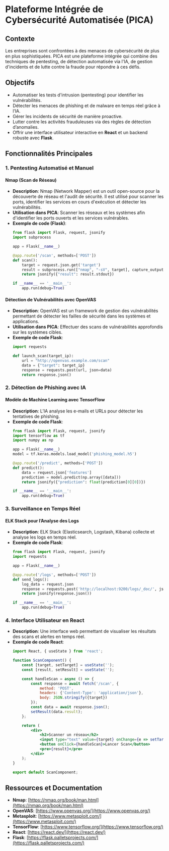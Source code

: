 # Plateforme Intégrée de Cybersécurité Automatisée (PICA)

## Contexte
Les entreprises sont confrontées à des menaces de cybersécurité de plus en plus sophistiquées. PICA est une plateforme intégrée qui combine des techniques de pentesting, de détection automatisée via l'IA, de gestion d'incidents et de lutte contre la fraude pour répondre à ces défis.

## Objectifs
- Automatiser les tests d'intrusion (pentesting) pour identifier les vulnérabilités.
- Détecter les menaces de phishing et de malware en temps réel grâce à l’IA.
- Gérer les incidents de sécurité de manière proactive.
- Lutter contre les activités frauduleuses via des règles de détection d’anomalies.
- Offrir une interface utilisateur interactive en **React** et un backend robuste avec **Flask**.

## Fonctionnalités Principales

### 1. Pentesting Automatisé et Manuel

#### **Nmap (Scan de Réseau)**
- **Description**: Nmap (Network Mapper) est un outil open-source pour la découverte de réseau et l'audit de sécurité. Il est utilisé pour scanner les ports, identifier les services en cours d'exécution et détecter les vulnérabilités.
- **Utilisation dans PICA**: Scanner les réseaux et les systèmes afin d'identifier les ports ouverts et les services vulnérables.
- **Exemple de code (Flask)**:
  ```python
  from flask import Flask, request, jsonify
  import subprocess

  app = Flask(__name__)

  @app.route('/scan', methods=['POST'])
  def scan():
      target = request.json.get('target')
      result = subprocess.run(["nmap", "-sV", target], capture_output=True, text=True)
      return jsonify({"result": result.stdout})

  if __name__ == '__main__':
      app.run(debug=True)
  ```

#### **Détection de Vulnérabilités avec OpenVAS**
- **Description**: OpenVAS est un framework de gestion des vulnérabilités permettant de détecter les failles de sécurité dans les systèmes et applications.
- **Utilisation dans PICA**: Effectuer des scans de vulnérabilités approfondis sur les systèmes cibles.
- **Exemple de code Flask**:
  ```python
  import requests

  def launch_scan(target_ip):
      url = "http://openvas.example.com/scan"
      data = {"target": target_ip}
      response = requests.post(url, json=data)
      return response.json()
  ```

### 2. Détection de Phishing avec IA

#### **Modèle de Machine Learning avec TensorFlow**
- **Description**: L’IA analyse les e-mails et URLs pour détecter les tentatives de phishing.
- **Exemple de code Flask**:
  ```python
  from flask import Flask, request, jsonify
  import tensorflow as tf
  import numpy as np

  app = Flask(__name__)
  model = tf.keras.models.load_model('phishing_model.h5')

  @app.route('/predict', methods=['POST'])
  def predict():
      data = request.json['features']
      prediction = model.predict(np.array([data]))
      return jsonify({"prediction": float(prediction[0][0])})
  
  if __name__ == '__main__':
      app.run(debug=True)
  ```

### 3. Surveillance en Temps Réel

#### **ELK Stack pour l’Analyse des Logs**
- **Description**: ELK Stack (Elasticsearch, Logstash, Kibana) collecte et analyse les logs en temps réel.
- **Exemple de code Flask**:
  ```python
  from flask import Flask, request, jsonify
  import requests

  app = Flask(__name__)

  @app.route('/logs', methods=['POST'])
  def send_logs():
      log_data = request.json
      response = requests.post('http://localhost:9200/logs/_doc/', json=log_data)
      return jsonify(response.json())

  if __name__ == '__main__':
      app.run(debug=True)
  ```

### 4. Interface Utilisateur en React

- **Description**: Une interface web permettant de visualiser les résultats des scans et alertes en temps réel.
- **Exemple de code React**:
  ```jsx
  import React, { useState } from 'react';

  function ScanComponent() {
      const [target, setTarget] = useState('');
      const [result, setResult] = useState('');

      const handleScan = async () => {
          const response = await fetch('/scan', {
              method: 'POST',
              headers: {'Content-Type': 'application/json'},
              body: JSON.stringify({target})
          });
          const data = await response.json();
          setResult(data.result);
      };

      return (
          <div>
              <h2>Scanner un réseau</h2>
              <input type="text" value={target} onChange={e => setTarget(e.target.value)} placeholder="Entrez l'IP" />
              <button onClick={handleScan}>Lancer Scan</button>
              <pre>{result}</pre>
          </div>
      );
  }

  export default ScanComponent;
  ```

## Ressources et Documentation
- **Nmap**: [https://nmap.org/book/man.html](https://nmap.org/book/man.html)
- **OpenVAS**: [https://www.openvas.org/](https://www.openvas.org/)
- **Metasploit**: [https://www.metasploit.com/](https://www.metasploit.com/)
- **TensorFlow**: [https://www.tensorflow.org/](https://www.tensorflow.org/)
- **React**: [https://react.dev/](https://react.dev/)
- **Flask**: [https://flask.palletsprojects.com/](https://flask.palletsprojects.com/)


